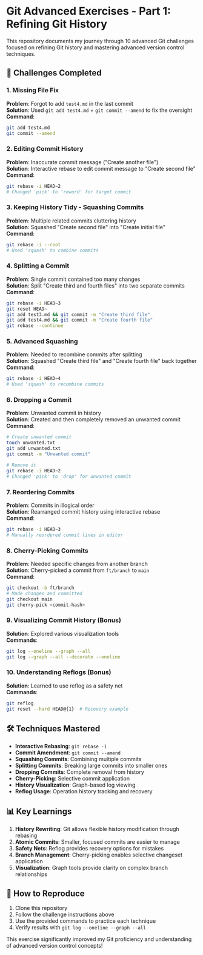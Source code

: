 # Git Advanced Exercises - Part 1: Refining Git History

This repository documents my journey through 10 advanced Git challenges focused on refining Git history and mastering advanced version control techniques.

## 🎯 Challenges Completed

### 1. **Missing File Fix**
**Problem**: Forgot to add `test4.md` in the last commit  
**Solution**: Used `git add test4.md` + `git commit --amend` to fix the oversight  
**Command**: 
```bash
git add test4.md
git commit --amend
```

### 2. **Editing Commit History**
**Problem**: Inaccurate commit message ("Create another file")  
**Solution**: Interactive rebase to edit commit message to "Create second file"  
**Command**:
```bash
git rebase -i HEAD~2
# Changed 'pick' to 'reword' for target commit
```

### 3. **Keeping History Tidy - Squashing Commits**
**Problem**: Multiple related commits cluttering history  
**Solution**: Squashed "Create second file" into "Create initial file"  
**Command**:
```bash
git rebase -i --root
# Used 'squash' to combine commits
```

### 4. **Splitting a Commit**
**Problem**: Single commit contained too many changes  
**Solution**: Split "Create third and fourth files" into two separate commits  
**Command**:
```bash
git rebase -i HEAD~3
git reset HEAD~
git add test3.md && git commit -m "Create third file"
git add test4.md && git commit -m "Create fourth file"
git rebase --continue
```

### 5. **Advanced Squashing**
**Problem**: Needed to recombine commits after splitting  
**Solution**: Squashed "Create third file" and "Create fourth file" back together  
**Command**:
```bash
git rebase -i HEAD~4
# Used 'squash' to recombine commits
```

### 6. **Dropping a Commit**
**Problem**: Unwanted commit in history  
**Solution**: Created and then completely removed an unwanted commit  
**Command**:
```bash
# Create unwanted commit
touch unwanted.txt
git add unwanted.txt
git commit -m "Unwanted commit"

# Remove it
git rebase -i HEAD~2
# Changed 'pick' to 'drop' for unwanted commit
```

### 7. **Reordering Commits**
**Problem**: Commits in illogical order  
**Solution**: Rearranged commit history using interactive rebase  
**Command**:
```bash
git rebase -i HEAD~3
# Manually reordered commit lines in editor
```

### 8. **Cherry-Picking Commits**
**Problem**: Needed specific changes from another branch  
**Solution**: Cherry-picked a commit from `ft/branch` to `main`  
**Command**:
```bash
git checkout -b ft/branch
# Made changes and committed
git checkout main
git cherry-pick <commit-hash>
```

### 9. **Visualizing Commit History (Bonus)**
**Solution**: Explored various visualization tools  
**Commands**:
```bash
git log --oneline --graph --all
git log --graph --all --decorate --oneline
```

### 10. **Understanding Reflogs (Bonus)**
**Solution**: Learned to use reflog as a safety net  
**Commands**:
```bash
git reflog
git reset --hard HEAD@{1}  # Recovery example
```

## 🛠️ Techniques Mastered

- **Interactive Rebasing**: `git rebase -i`
- **Commit Amendment**: `git commit --amend`
- **Squashing Commits**: Combining multiple commits
- **Splitting Commits**: Breaking large commits into smaller ones
- **Dropping Commits**: Complete removal from history
- **Cherry-Picking**: Selective commit application
- **History Visualization**: Graph-based log viewing
- **Reflog Usage**: Operation history tracking and recovery

## 📊 Key Learnings

1. **History Rewriting**: Git allows flexible history modification through rebasing
2. **Atomic Commits**: Smaller, focused commits are easier to manage
3. **Safety Nets**: Reflog provides recovery options for mistakes
4. **Branch Management**: Cherry-picking enables selective changeset application
5. **Visualization**: Graph tools provide clarity on complex branch relationships

## 🚀 How to Reproduce

1. Clone this repository
2. Follow the challenge instructions above
3. Use the provided commands to practice each technique
4. Verify results with `git log --oneline --graph --all`

This exercise significantly improved my Git proficiency and understanding of advanced version control concepts!


